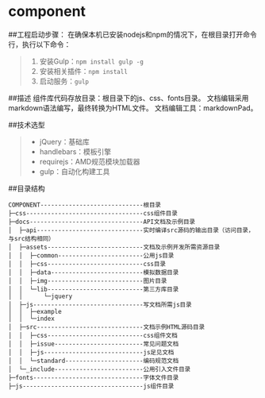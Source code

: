 # component

##工程启动步骤：
在确保本机已安装nodejs和npm的情况下，在根目录打开命令行，执行以下命令：
> 1.  安装Gulp：`npm install gulp -g`
> 2. 安装相关插件：`npm install`
> 3. 启动服务：`gulp`

##描述
组件库代码存放目录：根目录下的js、css、fonts目录。
文档编辑采用markdown语法编写，最终转换为HTML文件。
文档编辑工具：markdownPad。

##技术选型
> * jQuery：基础库
> * handlebars：模板引擎
> * requirejs：AMD规范模块加载器
> * gulp：自动化构建工具

##目录结构
  ```
  COMPONENT-----------------------------根目录
  ├─css---------------------------------css组件目录
  ├─docs--------------------------------API文档及示例目录
  │  ├─api------------------------------实时编译src源码的输出目录（访问目录，与src结构相同）
  │  ├─assets---------------------------文档及示例开发所需资源目录
  │  │  ├─common------------------------公用js目录
  │  │  ├─css---------------------------css目录
  │  │  ├─data--------------------------模拟数据目录
  │  │  ├─img---------------------------图片目录
  │  │  └─lib---------------------------第三方库目录
  │  │      └─jquery
  │  ├─js-------------------------------写文档所需js目录
  │  │  ├─example
  │  │  └─index
  │  ├─src------------------------------文档示例HTML源码目录
  │  │  ├─css---------------------------css组件文档
  │  │  ├─issue-------------------------常见问题文档
  │  │  ├─js----------------------------js足见文档
  │  │  └─standard----------------------编码规范文档
  │  └─_include-------------------------公用引入文件目录
  ├─fonts-------------------------------字体文件目录
  ├─js----------------------------------js组件目录
```
